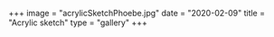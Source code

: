 +++
image = "acrylicSketchPhoebe.jpg"
date = "2020-02-09"
title = "Acrylic sketch"
type = "gallery"
+++
